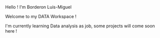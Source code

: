 Hello ! I'm Borderon Luis-Miguel 

Welcome to my DATA Workspace !

I'm currently learning Data analysis as job, some projects will come soon here !

